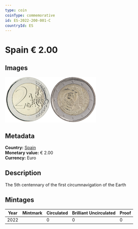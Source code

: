 ```yaml
---
type: coin
coinType: commemorative
id: ES-2022-200-001-C
countryId: ES
---
```


# Spain € 2.00

## Images

<img src="../../Images/common-2007-200.png" height="150" alt="Front image"><img src="Images/ES-2022-200-001.png" height="150" alt="Back image">

## Metadata

**Country:** [Spain](../../Countries/Spain/index.md)\
**Monetary value:** € 2.00\
**Currency:** Euro

## Description
The 5th centennary of the first circumnavigation of the Earth

## Mintages

| Year | Mintmark | Circulated | Brilliant Uncirculated | Proof |
| ---- | -------- | ---------- | ---------------------- | ----- |
| 2022 | | 0 | 0 | 0 |

